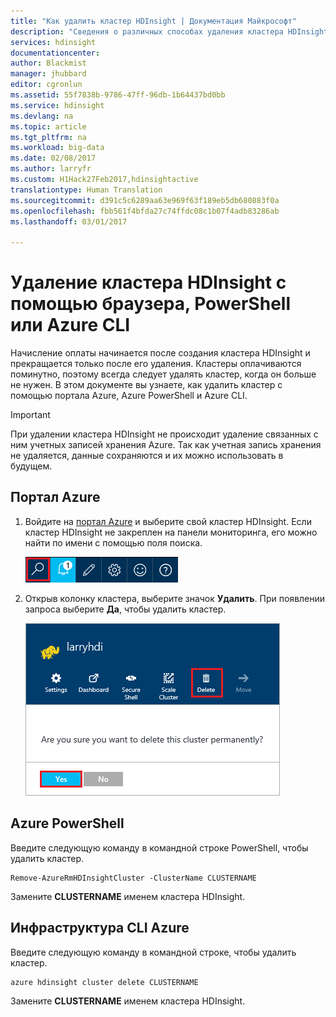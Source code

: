 ```yaml
---
title: "Как удалить кластер HDInsight | Документация Майкрософт"
description: "Сведения о различных способах удаления кластера HDInsight."
services: hdinsight
documentationcenter: 
author: Blackmist
manager: jhubbard
editor: cgronlun
ms.assetid: 55f7838b-9786-47ff-96db-1b64437bd0bb
ms.service: hdinsight
ms.devlang: na
ms.topic: article
ms.tgt_pltfrm: na
ms.workload: big-data
ms.date: 02/08/2017
ms.author: larryfr
ms.custom: H1Hack27Feb2017,hdinsightactive
translationtype: Human Translation
ms.sourcegitcommit: d391c5c6289aa63e969f63f189eb5db680883f0a
ms.openlocfilehash: fbb561f4bfda27c74ffdc08c1b07f4adb83286ab
ms.lasthandoff: 03/01/2017

---
```

# <a name="delete-an-hdinsight-cluster-using-your-browser-powershell-or-the-azure-cli"></a>Удаление кластера HDInsight с помощью браузера, PowerShell или Azure CLI

Начисление оплаты начинается после создания кластера HDInsight и прекращается только после его удаления. Кластеры оплачиваются поминутно, поэтому всегда следует удалять кластер, когда он больше не нужен. В этом документе вы узнаете, как удалить кластер с помощью портала Azure, Azure PowerShell и Azure CLI.

> [!IMPORTANT]
> При удалении кластера HDInsight не происходит удаление связанных с ним учетных записей хранения Azure. Так как учетная запись хранения не удаляется, данные сохраняются и их можно использовать в будущем.

## <a name="azure-portal"></a>Портал Azure

1. Войдите на [портал Azure](https://portal.azure.com) и выберите свой кластер HDInsight. Если кластер HDInsight не закреплен на панели мониторинга, его можно найти по имени с помощью поля поиска.
   
    ![поиск по порталу](./media/hdinsight-delete-cluster/navbar.png)

2. Открыв колонку кластера, выберите значок **Удалить**. При появлении запроса выберите **Да**, чтобы удалить кластер.
   
    ![значок удаления](./media/hdinsight-delete-cluster/deletecluster.png)

## <a name="azure-powershell"></a>Azure PowerShell

Введите следующую команду в командной строке PowerShell, чтобы удалить кластер.

    Remove-AzureRmHDInsightCluster -ClusterName CLUSTERNAME

Замените **CLUSTERNAME** именем кластера HDInsight.

## <a name="azure-cli"></a>Инфраструктура CLI Azure

Введите следующую команду в командной строке, чтобы удалить кластер.

    azure hdinsight cluster delete CLUSTERNAME

Замените **CLUSTERNAME** именем кластера HDInsight.


